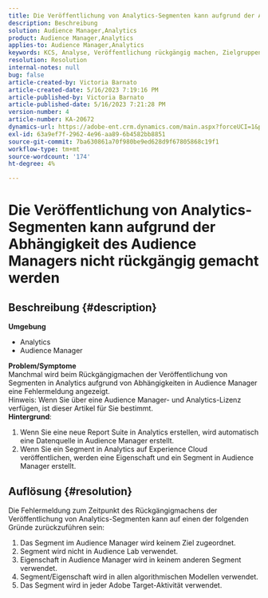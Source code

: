 ```yaml
---
title: Die Veröffentlichung von Analytics-Segmenten kann aufgrund der Abhängigkeit des Audience Managers nicht rückgängig gemacht werden
description: Beschreibung
solution: Audience Manager,Analytics
product: Audience Manager,Analytics
applies-to: Audience Manager,Analytics
keywords: KCS, Analyse, Veröffentlichung rückgängig machen, Zielgruppen-Manager, Segmente
resolution: Resolution
internal-notes: null
bug: false
article-created-by: Victoria Barnato
article-created-date: 5/16/2023 7:19:16 PM
article-published-by: Victoria Barnato
article-published-date: 5/16/2023 7:21:28 PM
version-number: 4
article-number: KA-20672
dynamics-url: https://adobe-ent.crm.dynamics.com/main.aspx?forceUCI=1&pagetype=entityrecord&etn=knowledgearticle&id=08620c86-1ef4-ed11-8848-6045bd006ce9
exl-id: 63a9ef7f-2962-4e96-aa89-6b4582bb8851
source-git-commit: 7ba630861a70f980be9ed628d9f67805868c19f1
workflow-type: tm+mt
source-wordcount: '174'
ht-degree: 4%

---
```


# Die Veröffentlichung von Analytics-Segmenten kann aufgrund der Abhängigkeit des Audience Managers nicht rückgängig gemacht werden

## Beschreibung {#description}

<b>Umgebung</b>
- Analytics
- Audience Manager

<b>Problem/Symptome</b><br>Manchmal wird beim Rückgängigmachen der Veröffentlichung von Segmenten in Analytics aufgrund von Abhängigkeiten in Audience Manager eine Fehlermeldung angezeigt.<br>Hinweis: Wenn Sie über eine Audience Manager- und Analytics-Lizenz verfügen, ist dieser Artikel für Sie bestimmt.
 <br><b>Hintergrund</b>:
1. Wenn Sie eine neue Report Suite in Analytics erstellen, wird automatisch eine Datenquelle in Audience Manager erstellt.
2. Wenn Sie ein Segment in Analytics auf Experience Cloud veröffentlichen, werden eine Eigenschaft und ein Segment in Audience Manager erstellt.



## Auflösung {#resolution}


Die Fehlermeldung zum Zeitpunkt des Rückgängigmachens der Veröffentlichung von Analytics-Segmenten kann auf einen der folgenden Gründe zurückzuführen sein:

1. Das Segment im Audience Manager wird keinem Ziel zugeordnet.
2. Segment wird nicht in Audience Lab verwendet.
3. Eigenschaft in Audience Manager wird in keinem anderen Segment verwendet.
4. Segment/Eigenschaft wird in allen algorithmischen Modellen verwendet.
5. Das Segment wird in jeder Adobe Target-Aktivität verwendet.
